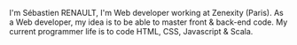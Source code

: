 I'm Sébastien RENAULT, I'm Web developer working at Zenexity (Paris).
As a Web developer, my idea is to be able to master front & back-end code.
My current programmer life is to code HTML, CSS, Javascript & Scala.